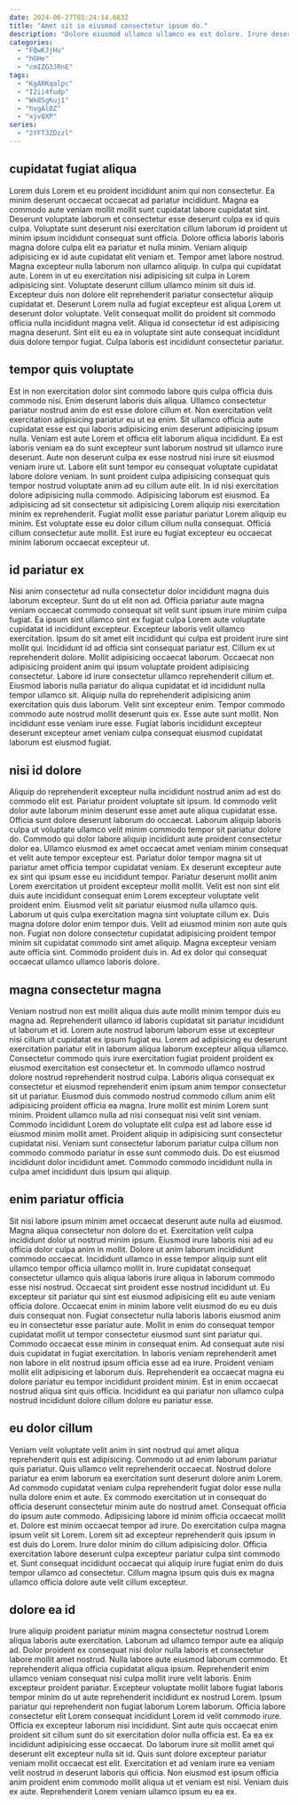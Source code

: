 ```yaml
---
date: 2024-06-27T05:24:14.683Z
title: "Amet sit in eiusmod consectetur ipsum do."
description: "Dolore eiusmod ullamco ullamco ex est dolore. Irure deserunt excepteur incididunt excepteur aute pariatur irure sit."
categories:
  - "FQwKJjHu"
  - "hGHe"
  - "cmIZG3JRnE"
tags:
  - "KgARKqalpc"
  - "I2ii4fudp"
  - "Wk85gKuj1"
  - "hvgAlOZ"
  - "xjvQXP"
series:
  - "2YFT3ZDzzl"
---
```



## cupidatat fugiat aliqua

Lorem duis Lorem et eu proident incididunt anim qui non consectetur. Ea minim deserunt occaecat occaecat ad pariatur incididunt. Magna ea commodo aute veniam mollit mollit sunt cupidatat labore cupidatat sint. Deserunt voluptate laborum et consectetur esse deserunt culpa ex id quis culpa. Voluptate sunt deserunt nisi exercitation cillum laborum id proident ut minim ipsum incididunt consequat sunt officia. Dolore officia laboris laboris magna dolore culpa elit ea pariatur et nulla minim.
Veniam aliquip adipisicing ex id aute cupidatat elit veniam et. Tempor amet labore nostrud. Magna excepteur nulla laborum non ullamco aliquip. In culpa qui cupidatat aute. Lorem in ut eu exercitation nisi adipisicing sit culpa in Lorem adipisicing sint.
Voluptate deserunt cillum ullamco minim sit duis id. Excepteur duis non dolore elit reprehenderit pariatur consectetur aliquip cupidatat et. Deserunt Lorem nulla ad fugiat excepteur est aliqua Lorem ut deserunt dolor voluptate. Velit consequat mollit do proident sit commodo officia nulla incididunt magna velit. Aliqua id consectetur id est adipisicing magna deserunt. Sint elit eu ea in voluptate sint aute consequat incididunt duis dolore tempor fugiat. Culpa laboris est incididunt consectetur pariatur.

## tempor quis voluptate

Est in non exercitation dolor sint commodo labore quis culpa officia duis commodo nisi. Enim deserunt laboris duis aliqua. Ullamco consectetur pariatur nostrud anim do est esse dolore cillum et. Non exercitation velit exercitation adipisicing pariatur eu ut ea enim. Sit ullamco officia aute cupidatat esse est qui laboris adipisicing enim deserunt adipisicing ipsum nulla.
Veniam est aute Lorem et officia elit laborum aliqua incididunt. Ea est laboris veniam ea do sunt excepteur sunt laborum nostrud sit ullamco irure deserunt. Aute non deserunt culpa ex esse nostrud nisi irure sit eiusmod veniam irure ut. Labore elit sunt tempor eu consequat voluptate cupidatat labore dolore veniam. In sunt proident culpa adipisicing consequat quis tempor nostrud voluptate anim ad eu cillum aute elit. In id nisi exercitation dolore adipisicing nulla commodo.
Adipisicing laborum est eiusmod. Ea adipisicing ad sit consectetur sit adipisicing Lorem aliquip nisi exercitation minim ex reprehenderit. Fugiat mollit esse pariatur pariatur Lorem aliquip eu minim. Est voluptate esse eu dolor cillum cillum nulla consequat. Officia cillum consectetur aute mollit. Est irure eu fugiat excepteur eu occaecat minim laborum occaecat excepteur ut.

## id pariatur ex

Nisi anim consectetur ad nulla consectetur dolor incididunt magna duis laborum excepteur. Sunt do ut elit non ad. Officia pariatur aute magna veniam occaecat commodo consequat sit velit sunt ipsum irure minim culpa fugiat. Ea ipsum sint ullamco sint ex fugiat culpa Lorem aute voluptate cupidatat id incididunt excepteur. Excepteur laboris velit ullamco exercitation. Ipsum do sit amet elit incididunt qui culpa est proident irure sint mollit qui.
Incididunt id ad officia sint consequat pariatur est. Cillum ex ut reprehenderit dolore. Mollit adipisicing occaecat laborum. Occaecat non adipisicing proident anim qui ipsum voluptate proident adipisicing consectetur. Labore id irure consectetur ullamco reprehenderit cillum et. Eiusmod laboris nulla pariatur do aliqua cupidatat et id incididunt nulla tempor ullamco sit. Aliquip nulla do reprehenderit adipisicing anim exercitation quis duis laborum. Velit sint excepteur enim.
Tempor commodo commodo aute nostrud mollit deserunt quis ex. Esse aute sunt mollit. Non incididunt esse veniam irure esse. Fugiat laboris incididunt excepteur deserunt excepteur amet veniam culpa consequat eiusmod cupidatat laborum est eiusmod fugiat.

## nisi id dolore

Aliquip do reprehenderit excepteur nulla incididunt nostrud anim ad est do commodo elit est. Pariatur proident voluptate sit ipsum. Id commodo velit dolor aute laborum minim deserunt esse amet aute aliqua cupidatat esse. Officia sunt dolore deserunt laborum do occaecat.
Laborum aliquip laboris culpa ut voluptate ullamco velit minim commodo tempor sit pariatur dolore do. Commodo qui dolor labore aliquip incididunt aute proident consectetur dolor ea. Ullamco eiusmod ex amet occaecat amet veniam minim consequat et velit aute tempor excepteur est. Pariatur dolor tempor magna sit ut pariatur amet officia tempor cupidatat veniam. Ex deserunt excepteur aute ex sint qui ipsum esse eu incididunt tempor. Pariatur deserunt mollit anim Lorem exercitation ut proident excepteur mollit mollit. Velit est non sint elit duis aute incididunt consequat enim Lorem excepteur voluptate velit proident enim. Eiusmod velit sit pariatur eiusmod nulla ullamco quis.
Laborum ut quis culpa exercitation magna sint voluptate cillum ex. Duis magna dolore dolor enim tempor duis. Velit ad eiusmod minim non aute quis non. Fugiat non dolore consectetur cupidatat adipisicing proident tempor minim sit cupidatat commodo sint amet aliquip. Magna excepteur veniam aute officia sint. Commodo proident duis in. Ad ex dolor qui consequat occaecat ullamco ullamco laboris dolore.

## magna consectetur magna

Veniam nostrud non est mollit aliqua duis aute mollit minim tempor duis eu magna ad. Reprehenderit ullamco id laboris cupidatat sit pariatur incididunt ut laborum et id. Lorem aute nostrud laborum laborum esse ut excepteur nisi cillum ut cupidatat ex ipsum fugiat eu. Lorem ad adipisicing eu deserunt exercitation pariatur elit in laborum aliqua laborum excepteur aliqua ullamco.
Consectetur commodo quis irure exercitation fugiat proident proident ex eiusmod exercitation est consectetur et. In commodo ullamco nostrud dolore nostrud reprehenderit nostrud culpa. Laboris aliqua consequat ex consectetur et eiusmod reprehenderit enim ipsum anim tempor consectetur sit ut pariatur. Eiusmod duis commodo nostrud commodo cillum anim elit adipisicing proident officia ea magna. Irure mollit est minim Lorem sunt minim.
Proident ullamco nulla ad nisi consequat nisi velit sint veniam. Commodo incididunt Lorem do voluptate elit culpa est ad labore esse id eiusmod minim mollit amet. Proident aliquip in adipisicing sunt consectetur cupidatat nisi. Veniam sunt consectetur laborum pariatur culpa cillum non commodo commodo pariatur in esse sunt commodo duis. Do est eiusmod incididunt dolor incididunt amet. Commodo commodo incididunt nulla in culpa amet incididunt duis ipsum qui aliquip.

## enim pariatur officia

Sit nisi labore ipsum minim amet occaecat deserunt aute nulla ad eiusmod. Magna aliqua consectetur non dolore do et. Exercitation velit culpa incididunt dolor ut nostrud minim ipsum. Eiusmod irure laboris nisi ad eu officia dolor culpa anim in mollit. Dolore ut anim laborum incididunt commodo occaecat. Incididunt ullamco in esse tempor aliquip sunt elit ullamco tempor officia ullamco mollit in. Irure cupidatat consequat consectetur ullamco quis aliqua laboris irure aliqua in laborum commodo esse nisi nostrud. Occaecat sint proident esse nostrud incididunt ut.
Eu excepteur sit pariatur qui sint est eiusmod adipisicing elit eu aute veniam officia dolore. Occaecat enim in minim labore velit eiusmod do eu eu duis duis consequat non. Fugiat consectetur nulla laboris laboris eiusmod anim eu in consectetur esse pariatur aute. Mollit in enim do consequat tempor cupidatat mollit ut tempor consectetur eiusmod sunt sint pariatur qui. Commodo occaecat esse minim in consequat enim.
Ad consequat aute nisi duis cupidatat in fugiat exercitation. In laboris veniam reprehenderit amet non labore in elit nostrud ipsum officia esse ad ea irure. Proident veniam mollit elit adipisicing et laborum duis. Reprehenderit ea occaecat magna eu dolore pariatur eu tempor incididunt proident minim. Est in enim occaecat nostrud aliqua sint quis officia. Incididunt ea qui pariatur non ullamco culpa nostrud incididunt dolore cillum dolore eu pariatur esse.

## eu dolor cillum

Veniam velit voluptate velit anim in sint nostrud qui amet aliqua reprehenderit quis est adipisicing. Commodo ut ad enim laborum pariatur quis pariatur. Quis ullamco velit reprehenderit occaecat. Nostrud dolore pariatur ea enim laborum ea exercitation sunt deserunt dolore anim Lorem.
Ad commodo cupidatat veniam culpa reprehenderit fugiat dolor esse nulla nulla dolore enim et aute. Ex commodo exercitation ut in consequat do officia deserunt consectetur minim aute do nostrud amet. Consequat officia do ipsum aute commodo. Adipisicing labore id minim officia occaecat mollit et. Dolore est minim occaecat tempor ad irure. Do exercitation culpa magna ipsum velit sit Lorem.
Lorem sit ad excepteur reprehenderit quis ipsum in est duis do Lorem. Irure dolor minim do cillum adipisicing dolor. Officia exercitation labore deserunt culpa excepteur pariatur culpa sint commodo et. Sunt consequat incididunt occaecat qui aliquip irure fugiat enim do duis tempor ullamco ad consectetur. Cillum magna ipsum quis duis ex magna ullamco officia dolore aute velit cillum excepteur.

## dolore ea id

Irure aliquip proident pariatur minim magna consectetur nostrud Lorem aliqua laboris aute exercitation. Laborum ad ullamco tempor aute ea aliquip ad. Dolor proident ex consequat nisi dolor nulla laboris et consectetur labore mollit amet nostrud. Nulla labore aute eiusmod laborum commodo. Et reprehenderit aliqua officia cupidatat aliqua ipsum.
Reprehenderit enim ullamco veniam consequat nisi culpa mollit irure velit laboris. Enim excepteur proident pariatur. Excepteur voluptate mollit labore fugiat laboris tempor minim do ut aute reprehenderit incididunt ex nostrud Lorem. Ipsum pariatur qui reprehenderit non fugiat laborum Lorem laborum. Officia labore consectetur elit Lorem consequat incididunt Lorem id velit commodo irure. Officia ex excepteur laborum nisi incididunt. Sint aute quis occaecat enim proident sit cillum sunt do sit exercitation dolor nulla officia est.
Ea ea ex incididunt adipisicing esse occaecat. Do laborum irure sit mollit amet qui deserunt elit excepteur nulla sit id. Quis sunt dolore excepteur pariatur veniam mollit occaecat est elit. Exercitation et ad veniam irure ea veniam velit nostrud in deserunt laboris qui officia. Non eiusmod est ipsum officia anim proident enim commodo mollit aliqua ut et veniam est nisi. Veniam duis ex aute. Reprehenderit Lorem veniam ullamco ipsum eu ea ex.

